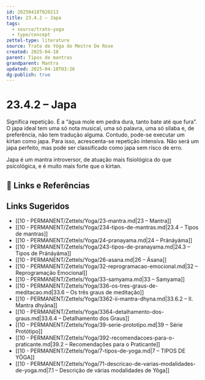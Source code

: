 ```yaml
---
id: 20250418T020213
title: 23.4.2 – Japa
tags:
  - source/trato-yoga
  - type/concept
zettel-type: literature
source: Trato de Yôga do Mestre De Rose
created: 2025-04-18
parent: Tipos de mantras
grandparent: Mantra
updated: 2025-04-18T03:26
dg-publish: true
---
```


# 23.4.2 – Japa

Significa repetição. É a “água mole em pedra dura, tanto bate até que fura”. O japa ideal tem uma só nota musical, uma só palavra, uma só sílaba e, de preferência, não tem tradução alguma. Contudo, pode-se executar um kirtan como japa. Para isso, acrescenta-se repetição intensiva. Não será um japa perfeito, mas pode ser classificado como japa sem risco de erro.

Japa é um mantra introversor, de atuação mais fisiológica do que psicológica, e é muito mais forte que o kirtan.

## 🔗 Links e Referências

## Links Sugeridos

- [[10 - PERMANENT/Zettels/Yoga/23-mantra.md\|23 – Mantra]]
- [[10 - PERMANENT/Zettels/Yoga/234-tipos-de-mantras.md\|23.4 – Tipos de mantras]]
- [[10 - PERMANENT/Zettels/Yoga/24-pranayama.md\|24 – Pránáyáma]]
- [[10 - PERMANENT/Zettels/Yoga/243-tipos-de-pranayama.md\|24.3 – Tipos de Pránáyáma]]
- [[10 - PERMANENT/Zettels/Yoga/26-asana.md\|26 – Ásana]]
- [[10 - PERMANENT/Zettels/Yoga/32-reprogramacao-emocional.md\|32 – Reprogramação Emocional]]
- [[10 - PERMANENT/Zettels/Yoga/33-samyama.md\|33 – Samyama]]
- [[10 - PERMANENT/Zettels/Yoga/336-os-tres-graus-de-meditacao.md\|33.6 – Os três graus de meditação]]
- [[10 - PERMANENT/Zettels/Yoga/3362-ii-mantra-dhyna.md\|33.6.2 – II. Mantra dhyāna]]
- [[10 - PERMANENT/Zettels/Yoga/3364-detalhamento-dos-graus.md\|33.6.4 – Detalhamento dos Graus]]
- [[10 - PERMANENT/Zettels/Yoga/39-serie-prototipo.md\|39 – Série Protótipo]]
- [[10 - PERMANENT/Zettels/Yoga/392-recomendacoes-para-o-praticante.md\|39.2 – Recomendações para o Praticante]]
- [[10 - PERMANENT/Zettels/Yoga/7-tipos-de-yoga.md\|7 – TIPOS DE YÔGA]]
- [[10 - PERMANENT/Zettels/Yoga/71-descricao-de-varias-modalidades-de-yoga.md\|7.1 – Descrição de várias modalidades de Yôga]]